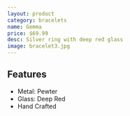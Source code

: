 ```yaml
---
layout: product
category: bracelets
name: Gemma
price: $69.99
desc: Silver ring with deep red glass
image: bracelet3.jpg
---
```


## Features

- Metal: Pewter
- Glass: Deep Red
- Hand Crafted